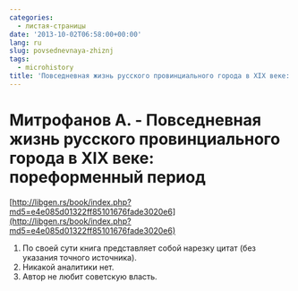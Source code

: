 ```yaml
---
categories:
  - листая-страницы
date: '2013-10-02T06:58:00+00:00'
lang: ru
slug: povsednevnaya-zhiznj
tags:
  - microhistory
title: 'Повседневная жизнь русского провинциального города в XIX веке: пореформенный период'
---
```





# Митрофанов А. - Повседневная жизнь русского провинциального города в XIX веке: пореформенный период

[http://libgen.rs/book/index.php?md5=e4e085d01322ff85101676fade3020e6](http://libgen.rs/book/index.php?md5=e4e085d01322ff85101676fade3020e6)  

1.  По своей сути книга представляет собой нарезку цитат (без указания точного источника).
2.  Никакой аналитики нет.
3.  Автор не любит советскую власть.
